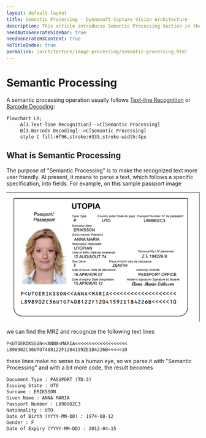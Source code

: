 ```yaml
---
layout: default-layout
title: Semantic Processing - Dynamsoft Capture Vision Architecture
description: This article introduces Semantic Processing Section in the Dynamsoft Capture Vision architecture.
needAutoGenerateSidebar: true
needGenerateH3Content: true
noTitleIndex: true
permalink: /architecture/image-processing/semantic-processing.html
---
```


# Semantic Processing

A semantic processing operation usually follows [Text-line Recognition](image-processing/textline-recognition.md) or [Barcode Decoding](image-processing/barcode-decoding.md):

```mermaid
flowchart LR;
     A[3.Text-line Recognition]-->C[Semantic Processing]
     B[3.Barcode Decoding]-->C[Semantic Processing]
     style C fill:#f96,stroke:#333,stroke-width:4px
```

## What is Semantic Processing

The purpose of "Semantic Processing" is to make the recognized text more user friendly. At present, it means to parse a text, which follows a specific specification, into fields. For example, on this sample passport image

![semantic-processing-sample image](assets/semantic-processing-sample.png)

we can find the MRZ and recognize the following text lines

```text
P<UTOERIKSSON<<ANNA<MARIA<<<<<<<<<<<<<<<<<<<
L898902C36UTO7408122F1204159ZE184226B<<<<<10
```

these lines make no sense to a human eye, so we parse it with "Semantic Processing" and with a bit more code, the result becomes

```text
Document Type : PASSPORT (TD-3)
Issuing State : UTO
Surname : ERIKSSON
Given Name : ANNA MARIA
Passport Number : L898902C3
Nationality : UTO
Date of Birth (YYYY-MM-DD) : 1974-08-12
Gender : F
Date of Expiry (YYYY-MM-DD) : 2012-04-15
```
